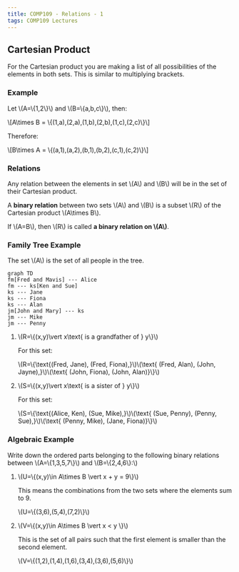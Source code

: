 ```yaml
---
title: COMP109 - Relations - 1
tags: COMP109 Lectures
---
```

## Cartesian Product
For the Cartesian product you are making a list of all possibilities of the elements in both sets. This is similar to multiplying brackets.

### Example
Let &#92;(A=&#92;{1,2&#92;}&#92;) and &#92;(B=&#92;{a,b,c&#92;}&#92;), then:

&#92;[A\times B = &#92;{(1,a),(2,a),(1,b),(2,b),(1,c),(2,c)&#92;}&#92;]

Therefore:

&#92;[B\times A = &#92;{(a,1),(a,2),(b,1),(b,2),(c,1),(c,2)&#92;}&#92;]

### Relations
Any relation between the elements in set &#92;(A&#92;) and &#92;(B&#92;) will be in the set of their Cartesian product.

A **binary relation** between two sets &#92;(A&#92;) and &#92;(B&#92;) is a subset &#92;(R&#92;) of the Cartesian product &#92;(A\times B&#92;).

If &#92;(A=B&#92;), then &#92;(R&#92;) is called **a binary relation on &#92;(A&#92;)**.

### Family Tree Example
The set &#92;(A&#92;) is the set of all people in the tree.

```mermaid
graph TD
fm[Fred and Mavis] --- Alice
fm --- ks[Ken and Sue]
ks --- Jane
ks --- Fiona
ks --- Alan
jm[John and Mary] --- ks
jm --- Mike
jm --- Penny
```

1. &#92;(R=&#92;{(x,y)\vert x\text{ is a grandfather of } y&#92;}&#92;)

	For this set:

	&#92;(R=&#92;{\text{(Fred, Jane), (Fred, Fiona),}&#92;)&#92;(\text{ (Fred, Alan), (John, Jayne),}&#92;)&#92;(\text{ (John, Fiona), (John, Alan)}&#92;}&#92;)

2. &#92;(S=&#92;{(x,y)\vert x\text{ is a sister of } y&#92;}&#92;)

	For this set:

	&#92;(S=&#92;{\text{(Alice, Ken), (Sue, Mike),}&#92;)&#92;(\text{ (Sue, Penny), (Penny, Sue),}&#92;)&#92;(\text{ (Penny, Mike), (Jane, Fiona)}&#92;}&#92;)

### Algebraic Example
Write down the ordered parts belonging to the following binary relations between &#92;(A=&#92;{1,3,5,7&#92;}&#92;) and &#92;(B=&#92;{2,4,6&#92;}:&#92;)

1. &#92;(U=&#92;{(x,y)\in A\times B \vert x + y = 9&#92;}&#92;)

	This means the combinations from the two sets where the elements sum to 9.

	&#92;(U=&#92;{(3,6),(5,4),(7,2)&#92;}&#92;)

2. &#92;(V=&#92;{(x,y)\in A\times B \vert x < y &#92;}&#92;)

	This is the set of all pairs such that the first element is smaller than the second element.

	&#92;(V=&#92;{(1,2),(1,4),(1,6),(3,4),(3,6),(5,6)&#92;}&#92;)
